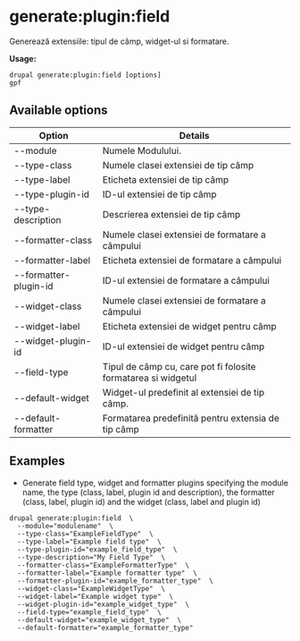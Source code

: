# generate:plugin:field
Generează extensiile: tipul de câmp, widget-ul si formatare.

**Usage:**
```
drupal generate:plugin:field [options]
gpf
```

## Available options
Option | Details
-------|-------------
--module | Numele Modulului.
--type-class | Numele clasei extensiei de tip câmp
--type-label | Eticheta extensiei de tip câmp
--type-plugin-id | ID-ul extensiei de tip câmp
--type-description | Descrierea extensiei de tip câmp
--formatter-class | Numele clasei extensiei de formatare a câmpului
--formatter-label | Eticheta extensiei de formatare a câmpului
--formatter-plugin-id | ID-ul extensiei de formatare a câmpului
--widget-class | Numele clasei extensiei de formatare a câmpului
--widget-label | Eticheta extensiei de widget pentru câmp
--widget-plugin-id | ID-ul extensiei de widget pentru câmp
--field-type | Tipul de câmp cu, care pot fi folosite formatarea si widgetul
--default-widget | Widget-ul predefinit al extensiei de tip câmp.
--default-formatter | Formatarea predefinită pentru extensia de tip câmp

## Examples
* Generate field type, widget and formatter plugins specifying the module name, the type (class, label, plugin id and description), the formatter (class, label, plugin id) and the widget (class, label and plugin id)
```
drupal generate:plugin:field  \
  --module="modulename"  \
  --type-class="ExampleFieldType"  \
  --type-label="Example field type"  \
  --type-plugin-id="example_field_type"  \
  --type-description="My Field Type"  \
  --formatter-class="ExampleFormatterType"  \
  --formatter-label="Example formatter type"  \
  --formatter-plugin-id="example_formatter_type"  \
  --widget-class="ExampleWidgetType"  \
  --widget-label="Example widget type"  \
  --widget-plugin-id="example_widget_type"  \
  --field-type="example_field_type"  \
  --default-widget="example_widget_type"  \
  --default-formatter="example_formatter_type"
```
